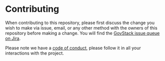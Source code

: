 # Contributing

When contributing to this repository, please first discuss the change you wish to make via issue, email, or any other method with the owners of this repository before making a change. You will find the [GovStack issue queue on Jira](https://govstack-global.atlassian.net/jira/software/c/projects/GOV/issues).

Please note we have a [code of conduct](code-of-conduct.md), please follow it in all your interactions with the project.
